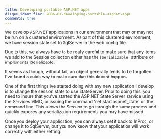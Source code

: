 ```yaml
---
title: Developing portable ASP.NET apps
disqus_identifier: 2006-01-developing-portable-aspnet-apps
comments: true
---
```


We develop ASP.NET applications in our environment that may or may not be run on a clustered environment. As part of this clustered environment, we have session state set to SqlServer in the web.config file.

Due to this, we always have to be really careful to make sure that any items we add to the Session collection either has the `[Serializable]` attribute or implements ISerializable.

It seems as though, without fail, an object generally tends to be forgotten. I've found a quick way to make sure that this doesnt happen.

One of the first things Ive started doing with any new application I develop is to change the session state to use StateServer. Prior to doing this, you need to insure that you've started the ASP.NET State Server service using the Services MMC, or issuing the command 'net start aspnet_state' on the command line. This allows the Session to go through the same process and quickly exposes any serialization requirements you may have missed.

Once you deploy your application, you can always set it back to InProc, or change it to SqlServer, but you now know that your application will work correctly with either setting.
